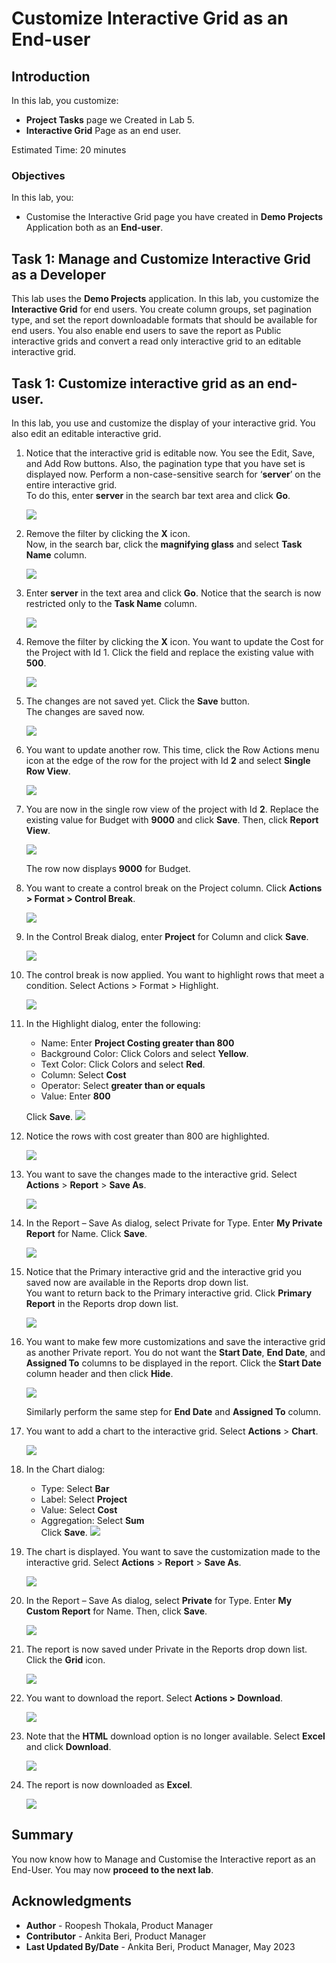 # Customize Interactive Grid as an End-user
<!--# Create the shopping cart page -->
## Introduction

In this lab, you customize:
  - **Project Tasks** page we Created in Lab 5.
  - **Interactive Grid** Page as an end user.

<!--
Customers will be able to:
- Review the items in the shopping cart
- Edit the quantity of the items
- Remove an item
- Clear the shopping cart
- Proceed to checkout

Estimated Time: 20 minutes

Watch the video below for a quick walk through of the lab.

[](youtube:Cvl9xMAqnm8)
-->

Estimated Time: 20 minutes

### Objectives
In this lab, you:
- Customise the Interactive Grid page you have created in **Demo Projects** Application both as an **End-user**.

## Task 1: Manage and Customize Interactive Grid as a Developer
This lab uses the **Demo Projects** application. In this lab, you customize the **Interactive Grid** for end users. You create column groups, set pagination type, and set the report downloadable formats that should be available for end users. You also enable end users to save the report as Public interactive grids and convert a read only interactive grid to an editable interactive grid.

## Task 1: Customize interactive grid as an end-user.
In this lab, you use and customize the display of your interactive grid. You also edit an editable interactive grid.

1. Notice that the interactive grid is editable now. You see the Edit, Save, and Add Row buttons. Also, the pagination type that you have set is displayed now. Perform a non-case-sensitive search for ‘**server**’ on the entire interactive grid.  
To do this, enter **server** in the search bar text area and click **Go**.

    ![](./images/search1.png " ")

2. Remove the filter by clicking the **X** icon.  
Now, in the search bar, click the **magnifying glass** and select **Task Name** column.

    ![](./images/search2.png " ")

3. Enter **server** in the text area and click **Go**. Notice that the search is now restricted only to the **Task Name** column.

    ![](./images/search3.png " ")

4. Remove the filter by clicking the **X** icon. You want to update the Cost for the Project with Id 1. Click the field and replace the existing value with **500**.

    ![](./images/search4.png " ")

5. The changes are not saved yet. Click the **Save** button.  
    The changes are saved now.

    ![](./images/search5.png " ")

6. You want to update another row. This time, click the Row Actions menu icon at the edge of the row for the project with Id **2** and select **Single Row View**.

    ![](./images/single-row-view.png " ")

7. You are now in the single row view of the project with Id **2**. Replace the existing value for Budget with **9000** and click **Save**. Then, click **Report View**.  

    ![](./images/single-row1.png " ")  

    The row now displays **9000** for Budget.

8. You want to create a control break on the Project column. Click **Actions > Format > Control Break**.

    ![](./images/set-control-break.png " ")

9. In the Control Break dialog, enter **Project** for Column and click **Save**.

    ![](./images/control-break1.png " ")

10. The control break is now applied. You want to highlight rows that meet a      condition. Select Actions > Format > Highlight.

    ![](./images/highlight1.png " ")

11. In the Highlight dialog, enter the following:

    - Name: Enter **Project Costing greater than 800**
    - Background Color: Click Colors and select **Yellow**.
    - Text Color: Click Colors and select **Red**.
    - Column: Select **Cost**
    - Operator: Select **greater than or equals**
    - Value: Enter **800**  

    Click **Save**.
    ![](./images/highlight2.png " ")

12. Notice the rows with cost greater than 800 are highlighted.

    ![](./images/highlight3.png " ")

13. You want to save the changes made to the interactive grid. Select **Actions** > **Report** > **Save As**.

    ![](./images/save-grid1.png " ")

14. In the Report – Save As dialog, select Private for Type. Enter **My Private Report** for Name. Click **Save**.

    ![](./images/save-report.png " ")

15. Notice that the Primary interactive grid and the interactive grid you saved now are available in the Reports drop down list.  
You want to return back to the Primary interactive grid. Click **Primary Report** in the Reports drop down list.

    ![](./images/select-primary-report.png " ")

16. You want to make few more customizations and save the interactive grid as another Private report. You do not want the **Start Date**, **End Date**, and **Assigned To** columns to be displayed in the report.
Click the **Start Date** column header and then click **Hide**.

    ![](./images/hide-column1.png " ")

    Similarly perform the same step for **End Date** and **Assigned To** column.

17. You want to add a chart to the interactive grid. Select **Actions** > **Chart**.

    ![](./images/chart1.png " ")

18. In the Chart dialog:

    - Type: Select **Bar**
    - Label: Select **Project**
    - Value: Select **Cost**
    - Aggregation: Select **Sum**  
    Click **Save**.
    ![](./images/chart2.png " ")

19. The chart is displayed. You want to save the customization made to the interactive grid. Select **Actions** > **Report** > **Save As**.

    ![](./images/save-report1.png " ")

20. In the Report – Save As dialog, select **Private** for Type. Enter **My Custom Report** for Name. Then, click **Save**.

    ![](./images/save-report2.png " ")

21. The report is now saved under Private in the Reports drop down list. Click the **Grid** icon.

    ![](./images/select-grid-icon.png " ")

22. You want to download the report. Select **Actions > Download**.

    ![](./images/download-report.png " ")

23. Note that the **HTML** download option is no longer available. Select **Excel** and click **Download**.

    ![](./images/download-report1.png " ")

24. The report is now downloaded as **Excel**.

    ![](./images/downloaded-report.png " ")

## Summary

You now know how to Manage and Customise the Interactive report as an End-User. You may now **proceed to the next lab**.

## Acknowledgments

- **Author** - Roopesh Thokala, Product Manager
- **Contributor** - Ankita Beri, Product Manager
- **Last Updated By/Date** - Ankita Beri, Product Manager, May 2023
